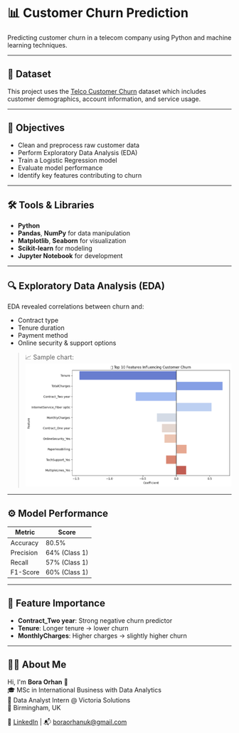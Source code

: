 # 📊 Customer Churn Prediction

Predicting customer churn in a telecom company using Python and machine learning techniques.

---

## 📁 Dataset
This project uses the [Telco Customer Churn](https://www.kaggle.com/blastchar/telco-customer-churn) dataset which includes customer demographics, account information, and service usage.

---

## 🧠 Objectives
- Clean and preprocess raw customer data  
- Perform Exploratory Data Analysis (EDA)  
- Train a Logistic Regression model  
- Evaluate model performance  
- Identify key features contributing to churn

---

## 🛠 Tools & Libraries
- **Python**
- **Pandas**, **NumPy** for data manipulation  
- **Matplotlib**, **Seaborn** for visualization  
- **Scikit-learn** for modeling  
- **Jupyter Notebook** for development

---

## 🔍 Exploratory Data Analysis (EDA)
EDA revealed correlations between churn and:
- Contract type
- Tenure duration
- Payment method
- Online security & support options

> 📈 Sample chart:  
![Feature Importance](feature_importance.png)

---

## ⚙️ Model Performance

| Metric        | Score  |
|---------------|--------|
| Accuracy      | 80.5%  |
| Precision     | 64% (Class 1) |
| Recall        | 57% (Class 1) |
| F1-Score      | 60% (Class 1) |

---

## 🔎 Feature Importance

- **Contract_Two year**: Strong negative churn predictor  
- **Tenure**: Longer tenure → lower churn  
- **MonthlyCharges**: Higher charges → slightly higher churn  

---

## 👨‍💻 About Me

Hi, I'm **Bora Orhan** 👋  
🎓 MSc in International Business with Data Analytics  
💼 Data Analyst Intern @ Victoria Solutions  
📍 Birmingham, UK

🔗 [LinkedIn](https://www.linkedin.com/in/boraorhan) | 📬 boraorhanuk@gmail.com
